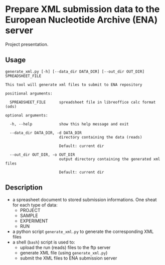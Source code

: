 # Prepare XML submission data to the European Nucleotide Archive (ENA) server

Project presentation.

## Usage

~~~
generate_xml.py [-h] [--data_dir DATA_DIR] [--out_dir OUT_DIR] SPREADSHEET_FILE

This tool will generate xml files to submit to ENA repository

positional arguments:

  SPREADSHEET_FILE      spreadsheet file in libreoffice calc format (ods)

optional arguments:

  -h, --help            show this help message and exit

  --data_dir DATA_DIR, -d DATA_DIR
                        directory containing the data (reads)

                        Default: current dir

  --out_dir OUT_DIR, -o OUT_DIR
                        output directory containing the generated xml files

                        Default: current dir
~~~

## Description

* a spreasheet document to stored submission informations. One sheat for each type of data:
    * PROJECT
    * SAMPLE
    * EXPERIMENT
    * RUN
* a python script `generate_xml.py` to generate the corresponding XML files
* a shell (`bash`) script is used to:
    * upload the run (reads) files to the ftp server
    * generate XML file (using `generate_xml.py`)
    * submit the XML files to ENA submission server
